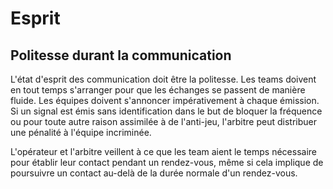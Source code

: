 # Esprit

## Politesse durant la communication

L'état d'esprit des communication doit être la politesse. Les teams doivent en tout temps s'arranger pour que les échanges se passent de manière fluide. Les équipes doivent s'annoncer impérativement à chaque émission. Si un signal est émis sans identification dans le but de bloquer la fréquence ou pour toute autre raison assimilée à de l'anti-jeu, l'arbitre peut distribuer une pénalité à l'équipe incriminée.

L'opérateur et l'arbitre veillent à ce que les team aient le temps nécessaire pour établir leur contact pendant un rendez-vous, même si cela implique de poursuivre un contact au-delà de la durée normale d'un rendez-vous.
